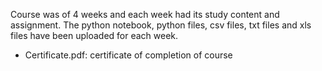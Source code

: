 
Course was of 4 weeks and each week had its study content and assignment. The python notebook, python files, csv files, txt files and xls files have been uploaded for each week.<br/>
- Certificate.pdf: certificate of completion of course
